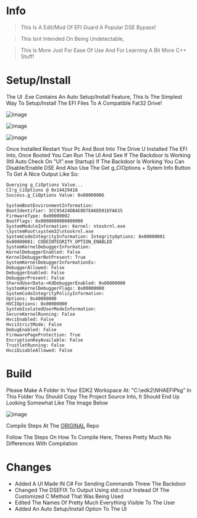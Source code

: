 # Info
> This Is A Edit/Mod Of EFI Guard A Popular DSE Bypass!

> This Isnt Intended On Being Undetectable, 

> This Is More Just For Ease Of Use And For Learning A Bit More C++ Stuff!

# Setup/Install
The UI .Exe Contains An Auto Setup/Install Feature,
This Is The Simplest Way To Setup/Install The EFI Files To A Compatible Fat32 Drive!

![image](https://github.com/dr-NHA/NHA_EfiGuard/assets/56168811/7b95306b-83aa-4723-ad75-955a8a782c12)

![image](https://github.com/dr-NHA/NHA_EfiGuard/assets/56168811/e88a6878-ffcb-431d-aa9f-f6c960112a95)

![image](https://github.com/dr-NHA/NHA_EfiGuard/assets/56168811/d3bf18f7-4aea-457b-8583-25f732eccd8b)

Once Installed Restart Your Pc And Boot Into The Drive U Installed The EFI Into,
Once Booted You Can Run The UI And See If The Backdoor Is Working (Itll Auto Check On "UI".exe Startup)
If The Backdoor Is Working You Can Disable/Enable DSE And Also Use The Get g_CIOptions + Sytem Info Button To Get A Nice Output Like So:

```
Querying g_CiOptions Value...
CI!g_CiOptions @ 0x14429418
Success.g_CiOptions Value: 0x00000006

SystemBootEnvironmentInformation:
BootIdentifier: 3CC95424DB4E8D7EA6ED91EFA615
FirmwareType: 0x00000002
BootFlags: 0x0000000000000000
SystemModuleInformation: Kernel: ntoskrnl.exe
\SystemRoot\system32\ntoskrnl.exe
SystemCodeIntegrityInformation: IntegrityOptions: 0x00000001
0x00000001: CODEINTEGRITY_OPTION_ENABLED
SystemKernelDebuggerInformation:
KernelDebuggerEnabled: False
KernelDebuggerNotPresent: True
SystemKernelDebuggerInformationEx:
DebuggerAllowed: False
DebuggerEnabled: False
DebuggerPresent: False
SharedUserData->KdDebuggerEnabled: 0x00000000
SystemKernelDebuggerFlags: 0x00000000
SystemCodeIntegrityPolicyInformation:
Options: 0x40000000
HVCIOptions: 0x00000000
SystemIsolatedUserModeInformation:
SecureKernelRunning: False
HvciEnabled: False
HvciStrictMode: False
DebugEnabled: False
FirmwarePageProtection: True
EncryptionKeyAvailable: False
TrustletRunning: False
HvciDisableAllowed: False
```

# Build
Please Make A Folder In Your EDK2 Workspace At:
"C:\edk2\NHAEFIPkg"
 In This Folder You Should Copy The Project Source Into,
 It Should End Up Looking Somewhat Like The Image Below
 
![image](https://github.com/dr-NHA/NHA_EfiGuard/assets/56168811/17a2a30e-3193-4a3a-86a4-6e24981e1375)

Compile Steps At The [ORIGINAL](https://github.com/Mattiwatti/EfiGuard) Repo

Follow The Steps On How To Compile Here,
Theres Pretty Much No Differences With Compilation

# Changes
* Added A UI Made IN C# For Sending Commands Threw The Backdoor
* Changed The DSEFIX To Output Using std::cout Instead Of The Customized C Method That Was Being Used
* Edited The Names Of Pretty Much Everything Visible To The User
* Added An Auto Setup/Install Option To The UI
